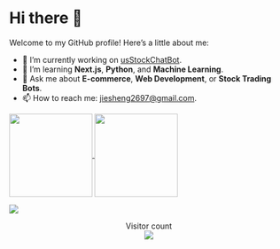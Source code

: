 # Hi there 👋

Welcome to my GitHub profile! Here’s a little about me:

- 🔭 I’m currently working on [usStockChatBot](https://github.com/usStockChatBot).
- 🌱 I’m learning **Next.js**, **Python**, and **Machine Learning**.
- 💬 Ask me about **E-commerce**, **Web Development**, or **Stock Trading Bots**.
- 📫 How to reach me: [jiesheng2697@gmail.com](mailto:jiesheng2697@gmail.com).

<a href="#">
  <img height=150 align="center" src="https://github-readme-stats.vercel.app/api/top-langs?username=js9726&layout=compact&langs_count=8&theme=radical&card_width=320" />
</a>
<a href="#">
  <img height=150 align="center" height=150 src="https://github-readme-streak-stats-git-main-davids-projects-ad77adcc.vercel.app/?user=js9726&theme=radical&card_width=600"/>
</a>



<a href=#><img src="contributions.svg"></a>

<p align="center">
  Visitor count<br>
  <img src="https://profile-counter.glitch.me/_js9726/count.svg" />
</p>
